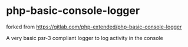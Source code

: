 # php-basic-console-logger

forked from https://gitlab.com/php-extended/php-basic-console-logger

A very basic psr-3 compliant logger to log activity in the console
